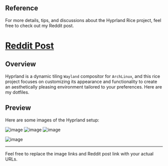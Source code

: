 ## Reference

For more details, tips, and discussions about the Hyprland Rice project, feel free to check out my Reddit post.

# [Reddit Post](https://www.reddit.com/r/unixporn/comments/1f0fhno/hyprland_first_rice_any_tips/)

## Overview

Hyprland is a dynamic tiling ````Wayland```` compositor for ```ArchLinux```, and this rice project focuses on customizing its appearance and functionality to create an aesthetically pleasing environment tailored to your preferences. Here are my dotfiles. 

## Preview

Here are some images of the Hyprland setup:

![image](https://github.com/user-attachments/assets/95a9d9ee-0ac7-472d-8df9-8bba07c4d936)
![image](https://github.com/user-attachments/assets/77c2aa01-f3b9-44e0-a85d-493908e64c00)
![image](https://github.com/user-attachments/assets/928f94ff-32d9-40b4-ad50-f1c3a6961256)


![image](https://github.com/user-attachments/assets/f338e6e4-dfbf-467d-b2a6-233e53c307dd)





--- 

Feel free to replace the image links and Reddit post link with your actual URLs.
